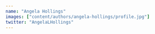 ```yaml
---
name: "Angela Hollings"
images: ["content/authors/angela-hollings/profile.jpg"]
twitter: "AngelaLHollings"
---
```

